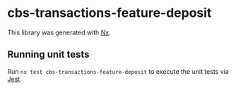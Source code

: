 # cbs-transactions-feature-deposit

This library was generated with [Nx](https://nx.dev).

## Running unit tests

Run `nx test cbs-transactions-feature-deposit` to execute the unit tests via [Jest](https://jestjs.io).

